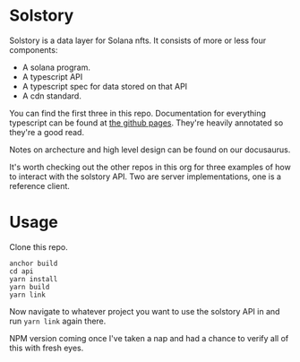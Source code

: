 # Solstory

Solstory is a data layer for Solana nfts. It consists of more or less four components:
- A solana program.
- A typescript API
- A typescript spec for data stored on that API
- A cdn standard.

You can find the first three in this repo. Documentation for everything typescript can be found at
[the github pages](https://solstoryorg.github.io/solstory/). They're heavily annotated so they're
a good read.

Notes on archecture and high level design can be found on our docusaurus.

It's worth checking out the other repos in this org for three examples of how to
interact with the solstory API. Two are server implementations, one is a
reference client.

# Usage

Clone this repo.

```
anchor build
cd api
yarn install
yarn build
yarn link
```

Now navigate to whatever project you want to use the solstory API in and run `yarn link` again there.

NPM version coming once I've taken a nap and had a chance to verify all of this with fresh eyes.

